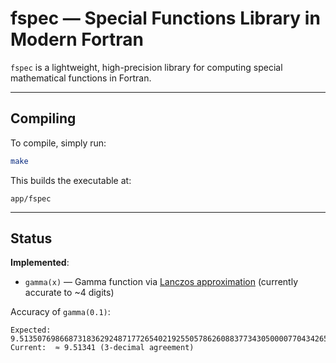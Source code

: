 # fspec — Special Functions Library in Modern Fortran

`fspec` is a lightweight, high-precision library for computing special mathematical functions in Fortran.

---
## Compiling
To compile, simply run:

```bash
make
```

This builds the executable at:

```
app/fspec
```

---
## Status

**Implemented**:
- `gamma(x)` — Gamma function via [Lanczos approximation](https://en.wikipedia.org/wiki/Lanczos_approximation) (currently accurate to ~4 digits)

Accuracy of `gamma(0.1)`:
```text
Expected:   9.5135076986687318362924871772654021925505786260883773430500007704342654...
Current:  ≈ 9.51341 (3-decimal agreement)
```